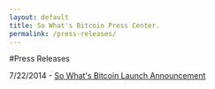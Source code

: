 ```yaml
---
layout: default
title: So What's Bitcoin Press Center.
permalink: /press-releases/
---
```


#Press Releases

7/22/2014 - [So What's Bitcoin Launch Announcement](sowhatsbitcoin-launch-announcement.pdf)